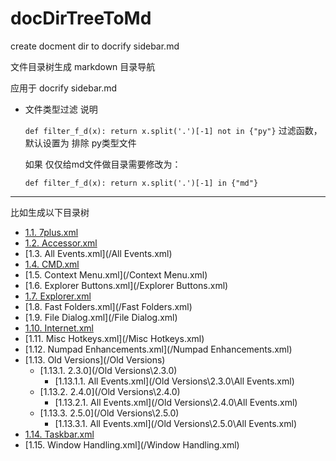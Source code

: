 # docDirTreeToMd

create docment dir to docrify sidebar.md

文件目录树生成 markdown 目录导航  

应用于 docrify sidebar.md

- 文件类型过滤 说明

    `def filter_f_d(x): return x.split('.')[-1] not in {"py"}`   过滤函数，默认设置为 排除 py类型文件


  如果  仅仅给md文件做目录需要修改为：

  `def filter_f_d(x): return x.split('.')[-1] in {"md"}`

---
比如生成以下目录树 

- [1.1. 7plus.xml](/7plus.xml)
- [1.2. Accessor.xml](/Accessor.xml)
- [1.3. All Events.xml](/All Events.xml)
- [1.4. CMD.xml](/CMD.xml)
- [1.5. Context Menu.xml](/Context Menu.xml)
- [1.6. Explorer Buttons.xml](/Explorer Buttons.xml)
- [1.7. Explorer.xml](/Explorer.xml)
- [1.8. Fast Folders.xml](/Fast Folders.xml)
- [1.9. File Dialog.xml](/File Dialog.xml)
- [1.10. Internet.xml](/Internet.xml)
- [1.11. Misc Hotkeys.xml](/Misc Hotkeys.xml)
- [1.12. Numpad Enhancements.xml](/Numpad Enhancements.xml)
- [1.13. Old Versions](/Old Versions)
    - [1.13.1. 2.3.0](/Old Versions\2.3.0)
        - [1.13.1.1. All Events.xml](/Old Versions\2.3.0\All Events.xml)
    - [1.13.2. 2.4.0](/Old Versions\2.4.0)
        - [1.13.2.1. All Events.xml](/Old Versions\2.4.0\All Events.xml)
    - [1.13.3. 2.5.0](/Old Versions\2.5.0)
        - [1.13.3.1. All Events.xml](/Old Versions\2.5.0\All Events.xml)
- [1.14. Taskbar.xml](/Taskbar.xml)
- [1.15. Window Handling.xml](/Window Handling.xml)


